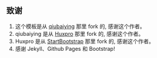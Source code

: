 ## 致谢

1. 这个模板是从 [qiubaiying](https://github.com/qiubaiying/qiubaiying.github.io) 那里 fork 的, 感谢这个作者。 
2. qiubaiying 是从 [Huxpro](https://github.com/Huxpro/huxpro.github.io) 那里 fork 的, 感谢这个作者。 
3. Huxpro 是从 [StartBootstrap](https://github.com/StartBootstrap/startbootstrap-clean-blog-jekyll) 那里 fork 的, 感谢这个作者。 
4. 感谢 Jekyll、Github Pages 和 Bootstrap!
